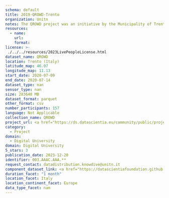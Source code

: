 ```yaml
---
schema: default
title: 2019-QROWD-Trento
organization: Unitn
notes: The QROWD project was an initiative by the Municipality of Trento to collect information about traffic, usage of parking for cars, motorcycles, and yellow-line parking spots in a fairly cost-effective manner. It involved sensor data collection with the i-Log application from respondents within the municipality of Trento in 2019. This data was used in the validation of other data sources, such as the data collected from the street cameras and other municipality sensors. This was a data fusion experiment, combining data from municipal sensors, other sources, such as google street view, and citizen data collected from respondents using the i-Log app. The main participants in this study were students from the University of Trento. In addition to the smart phone sensor data, demographic data, pictures, and questionnaire data was collected from the respondents.
resources:
  - name: 
    url: 
    format: 
license: >-
 ./../../resources/2023LivePeopleLicense.html
dataset_name: QROWD
location: Trento (Italy)
latitude_map: 46.07
longitude_map: 11.13
start_date: 2020-07-09
end_date: 2020-07-14
dataset_type: nan
sensor_type: nan
size: 283648 MB
dataset_format: parquet
other_format: csv
number_participants: 157
language: Not Applicable
collection_name: QROWD
project_url: <a href="https://ds.datascientia.eu/community/public/projects/9e382c6d-6885-45df-97cb-d24fcbacc0a7">https://ds.datascientia.eu/community/public/projects/9e382c6d-6885-45df-97cb-d24fcbacc0a7</a>
category: 
  - Project
domain: 
  - Digital University
domain: Digital University
5_stars: 3
publication_date: 2023-12-20
identifier: 003.AAAC.AAA.**
request_contact: datadistribution.knowdive@unitn.it
component_dataset_link: <a href="https://datascientiafoundation.github.io/LivePeople/datasets/2019-QROWD-Trento-Motion/">2019-QROWD-Trento-Motion</a>, <a href="https://datascientiafoundation.github.io/LivePeople/datasets/2019-QROWD-Trento-Position/">2019-QROWD-Trento-Position</a>
duration_facet: "1 month"
location_facet: Italy
location_continent_facet: Europe
data_type_facet: nan
---
```

